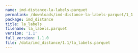 ```yaml
---
name: imd-distance-la-labels-parquet
permalink: /downloads/imd-distance-la-labels-parquet/1_1
package: imd_distance
title: la_labels
filename: la_labels.parquet
version: '1.1'
full_version: 1.1.0
file: /data/imd_distance/1.1/la_labels.parquet
---
```

